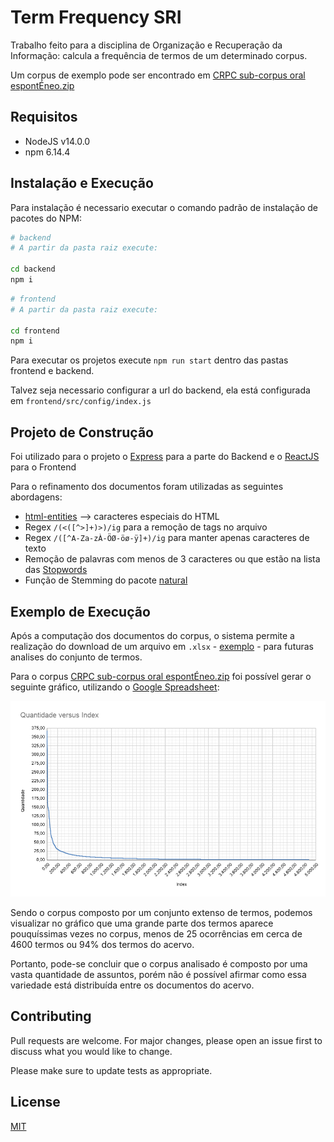 # Term Frequency SRI

Trabalho feito para a disciplina de Organização e Recuperação da Informação: calcula a frequência de termos de um determinado corpus.

Um corpus de exemplo pode ser encontrado em [CRPC sub-corpus oral espontÉneo.zip](https://github.com/AlexandreNS/term-frequency-sri/blob/main/CRPC%20sub-corpus%20oral%20espont%C3%89neo.zip?raw=true)

## Requisitos

- NodeJS v14.0.0
- npm 6.14.4

## Instalação e Execução

Para instalação é necessario executar o comando padrão de instalação de pacotes do NPM:

```bash
# backend
# A partir da pasta raiz execute:

cd backend
npm i
```

```bash
# frontend
# A partir da pasta raiz execute:

cd frontend
npm i
```

Para executar os projetos execute `npm run start` dentro das pastas frontend e backend.

Talvez seja necessario configurar a url do backend, ela está configurada em `frontend/src/config/index.js`

## Projeto de Construção

Foi utilizado para o projeto o [Express](https://expressjs.com/) para a parte do Backend e o [ReactJS](https://reactjs.org/) para o Frontend

Para o refinamento dos documentos foram utilizadas as seguintes abordagens:

- [html-entities](https://www.npmjs.com/package/html-entities) --> caracteres especiais do HTML
- Regex `/(<([^>]+)>)/ig` para a remoção de tags no arquivo
- Regex `/([^A-Za-zÀ-ÖØ-öø-ÿ]+)/ig` para manter apenas caracteres de texto
- Remoção de palavras com menos de 3 caracteres ou que estão na lista das [Stopwords](https://github.com/AlexandreNS/term-frequency-sri/blob/main/backend/src/resources/stopwords.js)
- Função de Stemming do pacote [natural](https://www.npmjs.com/package/natural)

## Exemplo de Execução

Após a computação dos documentos do corpus, o sistema permite a realização do download de um arquivo em `.xlsx` - [exemplo](https://github.com/AlexandreNS/term-frequency-sri/blob/main/lista-termos.xlsx) - para futuras analises do conjunto de termos.

Para o corpus [CRPC sub-corpus oral espontÉneo.zip](https://github.com/AlexandreNS/term-frequency-sri/blob/main/CRPC%20sub-corpus%20oral%20espont%C3%89neo.zip?raw=true) foi possível gerar o seguinte gráfico, utilizando o [Google Spreadsheet](https://docs.google.com/spreadsheets/):

![Gráfico](https://github.com/AlexandreNS/term-frequency-sri/blob/main/grafico.png?raw=true)

Sendo o corpus composto por um conjunto extenso de termos, podemos visualizar no gráfico que uma grande parte dos termos aparece pouquíssimas vezes no corpus, menos de 25 ocorrências em cerca de 4600 termos ou 94% dos termos do acervo.

Portanto, pode-se concluir que o corpus analisado é composto por uma vasta quantidade de assuntos, porém não é possível afirmar como essa variedade está distribuída entre os documentos do acervo.

## Contributing
Pull requests are welcome. For major changes, please open an issue first to discuss what you would like to change.

Please make sure to update tests as appropriate.

## License
[MIT](https://github.com/AlexandreNS/term-frequency-sri/blob/main/LICENSE)
